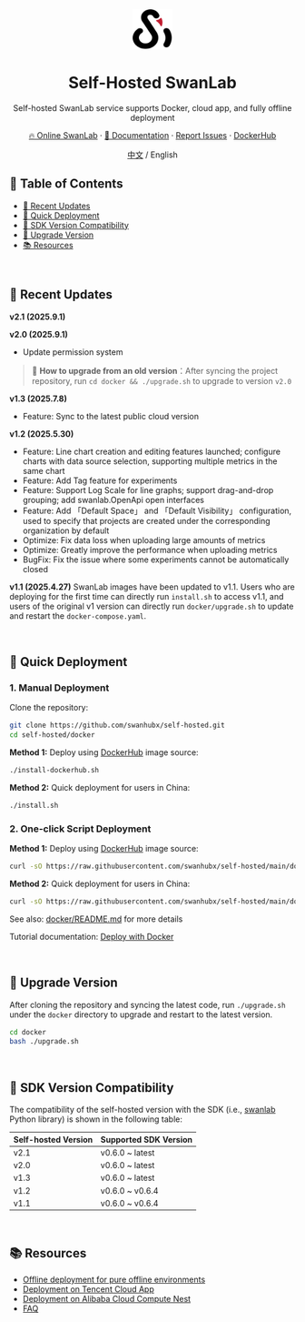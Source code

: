 <div align="center">

<picture>
  <source media="(prefers-color-scheme: dark)" srcset="readme_files/swanlab-logo-single-dark.svg">
  <source media="(prefers-color-scheme: light)" srcset="readme_files/swanlab-logo-single.svg">
  <img alt="SwanLab" src="readme_files/swanlab-logo-single.svg" width="70" height="70">
</picture>

<h1>Self-Hosted SwanLab</h1>

Self-hosted SwanLab service supports Docker, cloud app, and fully offline deployment

<a href="https://swanlab.cn">🔥 Online SwanLab</a> · <a href="https://docs.swanlab.cn/guide_cloud/self_host/docker-deploy.html">📃 Documentation</a> · <a href="https://github.com/SwanHubX/self-hosted/issues">Report Issues</a> · <a href="https://hub.docker.com/search?q=swanlab">DockerHub</a>

[中文](./README.md) / English

</div>

## 📖 Table of Contents

- [🌟 Recent Updates](#-recent-updates)
- [🚄 Quick Deployment](#-quick-deployment)
- [🔌 SDK Version Compatibility](#-sdk-version-compatibility)
- [🚀 Upgrade Version](#-upgrade-version)
- [📚 Resources](#-resources)

<br>

## 🌟 Recent Updates

**v2.1 (2025.9.1)**

**v2.0 (2025.9.1)**
- Update permission system

> 🤔 **How to upgrade from an old version**：After syncing the project repository, run `cd docker && ./upgrade.sh` to upgrade to version `v2.0`

**v1.3 (2025.7.8)**
- Feature: Sync to the latest public cloud version

**v1.2 (2025.5.30)**
- Feature: Line chart creation and editing features launched; configure charts with data source selection, supporting multiple metrics in the same chart
- Feature: Add Tag feature for experiments
- Feature: Support Log Scale for line graphs; support drag-and-drop grouping; add swanlab.OpenApi open interfaces
- Feature: Add 「Default Space」 and 「Default Visibility」 configuration, used to specify that projects are created under the corresponding organization by default
- Optimize: Fix data loss when uploading large amounts of metrics
- Optimize: Greatly improve the performance when uploading metrics
- BugFix: Fix the issue where some experiments cannot be automatically closed

**v1.1 (2025.4.27)**
SwanLab images have been updated to v1.1. Users who are deploying for the first time can directly run `install.sh` to access v1.1, and users of the original v1 version can directly run `docker/upgrade.sh` to update and restart the `docker-compose.yaml`.

<br>

## 🚄 Quick Deployment

### 1. Manual Deployment

Clone the repository:

```bash
git clone https://github.com/swanhubx/self-hosted.git
cd self-hosted/docker
```

**Method 1:** Deploy using [DockerHub](https://hub.docker.com/search?q=swanlab) image source:

```bash
./install-dockerhub.sh
```

**Method 2:** Quick deployment for users in China:

```bash
./install.sh
```

### 2. One-click Script Deployment

**Method 1:** Deploy using [DockerHub](https://hub.docker.com/search?q=swanlab) image source:

```bash
curl -sO https://raw.githubusercontent.com/swanhubx/self-hosted/main/docker/install-dockerhub.sh && bash install.sh
```

**Method 2:** Quick deployment for users in China:

```bash
curl -sO https://raw.githubusercontent.com/swanhubx/self-hosted/main/docker/install.sh && bash install.sh
```

See also: [docker/README.md](./docker/README.md) for more details

Tutorial documentation: [Deploy with Docker](https://docs.swanlab.cn/guide_cloud/self_host/docker-deploy.html)

<br>

## 🚀 Upgrade Version

After cloning the repository and syncing the latest code, run `./upgrade.sh` under the `docker` directory to upgrade and restart to the latest version.

```bash
cd docker
bash ./upgrade.sh
```

<br>

## 🔌 SDK Version Compatibility

The compatibility of the self-hosted version with the SDK (i.e., [swanlab](https://github.com/SwanHubX/SwanLab) Python library) is shown in the following table:

| Self-hosted Version | Supported SDK Version |
|------------------|-----------------------|
| v2.1            | v0.6.0 ~ latest        |
| v2.0            | v0.6.0 ~ latest        |
| v1.3            | v0.6.0 ~ latest        |
| v1.2            | v0.6.0 ~ v0.6.4        |
| v1.1            | v0.6.0 ~ v0.6.4        |

[dockerhub-shield]: https://img.shields.io/docker/v/swanlab/swanlab-next?color=369eff&label=docker&labelColor=black&logoColor=white&style=flat-square
[dockerhub-link]: https://hub.docker.com/r/swanlab/swanlab-next/tags

<br>

## 📚 Resources
- [Offline deployment for pure offline environments](https://docs.swanlab.cn/guide_cloud/self_host/offline-deployment.html)
- [Deployment on Tencent Cloud App](https://docs.swanlab.cn/guide_cloud/self_host/tencentcloud-app.html)
- [Deployment on Alibaba Cloud Compute Nest](https://docs.swanlab.cn/guide_cloud/self_host/alibabacloud-computenest.html)
- [FAQ](https://docs.swanlab.cn/guide_cloud/self_host/faq.html)